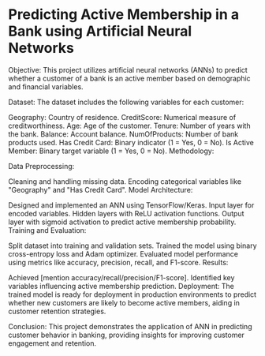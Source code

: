# Predicting Active Membership in a Bank using Artificial Neural Networks

Objective:
This project utilizes artificial neural networks (ANNs) to predict whether a customer of a bank is an active member based on demographic and financial variables.

Dataset:
The dataset includes the following variables for each customer:

Geography: Country of residence.
CreditScore: Numerical measure of creditworthiness.
Age: Age of the customer.
Tenure: Number of years with the bank.
Balance: Account balance.
NumOfProducts: Number of bank products used.
Has Credit Card: Binary indicator (1 = Yes, 0 = No).
Is Active Member: Binary target variable (1 = Yes, 0 = No).
Methodology:

Data Preprocessing:

Cleaning and handling missing data.
Encoding categorical variables like "Geography" and "Has Credit Card".
Model Architecture:

Designed and implemented an ANN using TensorFlow/Keras.
Input layer for encoded variables.
Hidden layers with ReLU activation functions.
Output layer with sigmoid activation to predict active membership probability.
Training and Evaluation:

Split dataset into training and validation sets.
Trained the model using binary cross-entropy loss and Adam optimizer.
Evaluated model performance using metrics like accuracy, precision, recall, and F1-score.
Results:

Achieved [mention accuracy/recall/precision/F1-score].
Identified key variables influencing active membership prediction.
Deployment:
The trained model is ready for deployment in production environments to predict whether new customers are likely to become active members, aiding in customer retention strategies.

Conclusion:
This project demonstrates the application of ANN in predicting customer behavior in banking, providing insights for improving customer engagement and retention.
